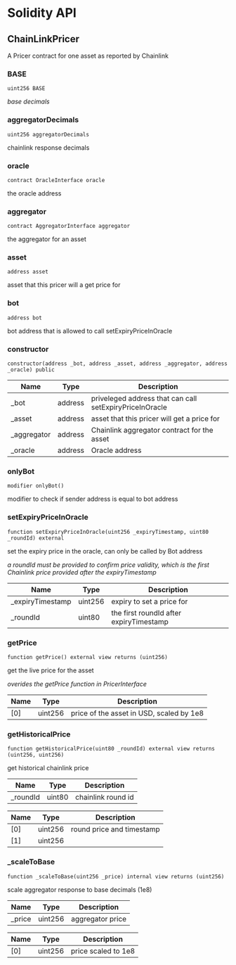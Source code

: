 # Solidity API

## ChainLinkPricer

A Pricer contract for one asset as reported by Chainlink

### BASE

```solidity
uint256 BASE
```

_base decimals_

### aggregatorDecimals

```solidity
uint256 aggregatorDecimals
```

chainlink response decimals

### oracle

```solidity
contract OracleInterface oracle
```

the oracle address

### aggregator

```solidity
contract AggregatorInterface aggregator
```

the aggregator for an asset

### asset

```solidity
address asset
```

asset that this pricer will a get price for

### bot

```solidity
address bot
```

bot address that is allowed to call setExpiryPriceInOracle

### constructor

```solidity
constructor(address _bot, address _asset, address _aggregator, address _oracle) public
```

| Name | Type | Description |
| ---- | ---- | ----------- |
| _bot | address | priveleged address that can call setExpiryPriceInOracle |
| _asset | address | asset that this pricer will get a price for |
| _aggregator | address | Chainlink aggregator contract for the asset |
| _oracle | address | Oracle address |

### onlyBot

```solidity
modifier onlyBot()
```

modifier to check if sender address is equal to bot address

### setExpiryPriceInOracle

```solidity
function setExpiryPriceInOracle(uint256 _expiryTimestamp, uint80 _roundId) external
```

set the expiry price in the oracle, can only be called by Bot address

_a roundId must be provided to confirm price validity, which is the first Chainlink price provided after the expiryTimestamp_

| Name | Type | Description |
| ---- | ---- | ----------- |
| _expiryTimestamp | uint256 | expiry to set a price for |
| _roundId | uint80 | the first roundId after expiryTimestamp |

### getPrice

```solidity
function getPrice() external view returns (uint256)
```

get the live price for the asset

_overides the getPrice function in PricerInterface_

| Name | Type | Description |
| ---- | ---- | ----------- |
| [0] | uint256 | price of the asset in USD, scaled by 1e8 |

### getHistoricalPrice

```solidity
function getHistoricalPrice(uint80 _roundId) external view returns (uint256, uint256)
```

get historical chainlink price

| Name | Type | Description |
| ---- | ---- | ----------- |
| _roundId | uint80 | chainlink round id |

| Name | Type | Description |
| ---- | ---- | ----------- |
| [0] | uint256 | round price and timestamp |
| [1] | uint256 |  |

### _scaleToBase

```solidity
function _scaleToBase(uint256 _price) internal view returns (uint256)
```

scale aggregator response to base decimals (1e8)

| Name | Type | Description |
| ---- | ---- | ----------- |
| _price | uint256 | aggregator price |

| Name | Type | Description |
| ---- | ---- | ----------- |
| [0] | uint256 | price scaled to 1e8 |

